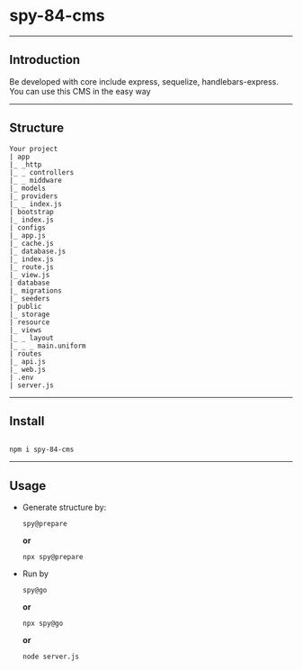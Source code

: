 # spy-84-cms

---
## Introduction

Be developed with core include express, sequelize, handlebars-express. You can use this CMS in the easy way

---

## Structure

```
Your project
| app
|_ _http
|_ _ controllers
|_ _ middware 
|_ models
|_ providers
|_ _ index.js
| bootstrap
|_ index.js
| configs
|_ app.js
|_ cache.js
|_ database.js
|_ index.js
|_ route.js
|_ view.js
| database
|_ migrations
|_ seeders
| public
|_ storage
| resource
|_ views
|_ _ layout
|_ _ _ main.uniform
| routes
|_ api.js
|_ web.js
| .env
| server.js
```
---

## Install
```

npm i spy-84-cms

```

---
## Usage

* Generate structure by:

  ```
  spy@prepare

  ```
    **or**
  ```
  npx spy@prepare

  ```

* Run by
  ```
  spy@go

  ```
    **or**
  ```
  npx spy@go

  ```
  **or**
  ```
  node server.js

  ```

